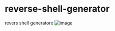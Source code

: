 # reverse-shell-generator
revers shell generatore 
![image](https://github.com/user-attachments/assets/da8d5c62-43b4-44d2-ab5e-450d5f494a04)
